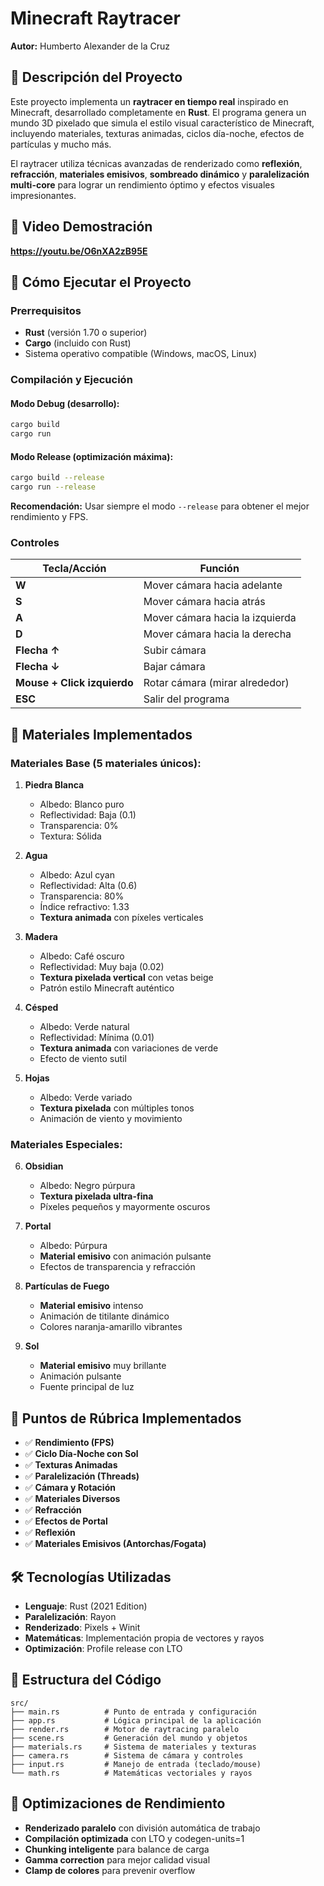 # Minecraft Raytracer

**Autor:** Humberto Alexander de la Cruz  

## 📖 Descripción del Proyecto

Este proyecto implementa un **raytracer en tiempo real** inspirado en Minecraft, desarrollado completamente en **Rust**. El programa genera un mundo 3D pixelado que simula el estilo visual característico de Minecraft, incluyendo materiales, texturas animadas, ciclos día-noche, efectos de partículas y mucho más.

El raytracer utiliza técnicas avanzadas de renderizado como **reflexión**, **refracción**, **materiales emisivos**, **sombreado dinámico** y **paralelización multi-core** para lograr un rendimiento óptimo y efectos visuales impresionantes.

## 🌟 Video Demostración

**https://youtu.be/O6nXA2zB95E**


## 🚀 Cómo Ejecutar el Proyecto

### Prerrequisitos
- **Rust** (versión 1.70 o superior)
- **Cargo** (incluido con Rust)
- Sistema operativo compatible (Windows, macOS, Linux)

### Compilación y Ejecución

#### Modo Debug (desarrollo):
```bash
cargo build
cargo run
```

#### Modo Release (optimización máxima):
```bash
cargo build --release
cargo run --release
```

**Recomendación:** Usar siempre el modo `--release` para obtener el mejor rendimiento y FPS.

### Controles

| Tecla/Acción | Función |
|--------------|---------|
| **W** | Mover cámara hacia adelante |
| **S** | Mover cámara hacia atrás |
| **A** | Mover cámara hacia la izquierda |
| **D** | Mover cámara hacia la derecha |
| **Flecha ↑** | Subir cámara |
| **Flecha ↓** | Bajar cámara |
| **Mouse + Click izquierdo** | Rotar cámara (mirar alrededor) |
| **ESC** | Salir del programa |

## 🎨 Materiales Implementados

### Materiales Base (5 materiales únicos):

1. **Piedra Blanca**
   - Albedo: Blanco puro
   - Reflectividad: Baja (0.1)
   - Transparencia: 0%
   - Textura: Sólida

2. **Agua**
   - Albedo: Azul cyan
   - Reflectividad: Alta (0.6)
   - Transparencia: 80%
   - Índice refractivo: 1.33
   - **Textura animada** con píxeles verticales

3. **Madera**
   - Albedo: Café oscuro
   - Reflectividad: Muy baja (0.02)
   - **Textura pixelada vertical** con vetas beige
   - Patrón estilo Minecraft auténtico

4. **Césped**
   - Albedo: Verde natural
   - Reflectividad: Mínima (0.01)
   - **Textura animada** con variaciones de verde
   - Efecto de viento sutil

5. **Hojas**
   - Albedo: Verde variado
   - **Textura pixelada** con múltiples tonos
   - Animación de viento y movimiento

### Materiales Especiales:

6. **Obsidian**
   - Albedo: Negro púrpura
   - **Textura pixelada ultra-fina** 
   - Píxeles pequeños y mayormente oscuros

7. **Portal**
   - Albedo: Púrpura
   - **Material emisivo** con animación pulsante
   - Efectos de transparencia y refracción

8. **Partículas de Fuego**
   - **Material emisivo** intenso
   - Animación de titilante dinámico
   - Colores naranja-amarillo vibrantes

9. **Sol**
   - **Material emisivo** muy brillante
   - Animación pulsante
   - Fuente principal de luz

## 🎯 Puntos de Rúbrica Implementados

- ✅ **Rendimiento (FPS)**
- ✅ **Ciclo Día-Noche con Sol**
- ✅ **Texturas Animadas**
- ✅ **Paralelización (Threads)**
- ✅ **Cámara y Rotación**
- ✅ **Materiales Diversos**
- ✅ **Refracción**
- ✅ **Efectos de Portal**
- ✅ **Reflexión**
- ✅ **Materiales Emisivos (Antorchas/Fogata)**

## 🛠️ Tecnologías Utilizadas

- **Lenguaje**: Rust (2021 Edition)
- **Paralelización**: Rayon
- **Renderizado**: Pixels + Winit
- **Matemáticas**: Implementación propia de vectores y rayos
- **Optimización**: Profile release con LTO

## 📁 Estructura del Código

```
src/
├── main.rs          # Punto de entrada y configuración
├── app.rs           # Lógica principal de la aplicación
├── render.rs        # Motor de raytracing paralelo
├── scene.rs         # Generación del mundo y objetos
├── materials.rs     # Sistema de materiales y texturas
├── camera.rs        # Sistema de cámara y controles
├── input.rs         # Manejo de entrada (teclado/mouse)
└── math.rs          # Matemáticas vectoriales y rayos
```

## 🚀 Optimizaciones de Rendimiento

- **Renderizado paralelo** con división automática de trabajo
- **Compilación optimizada** con LTO y codegen-units=1
- **Chunking inteligente** para balance de carga
- **Gamma correction** para mejor calidad visual
- **Clamp de colores** para prevenir overflow
